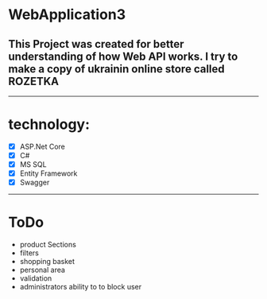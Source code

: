 # WebApplication3

## This Project was created for better understanding of how Web API works. I try to make a copy of ukrainin online store called ROZETKA
---



# technology:
- [x] ASP.Net Core
- [x] C#
- [x] MS SQL
- [x] Entity Framework
- [x] Swagger

---

# ToDo
- product Sections
- filters
- shopping basket
- personal area
- validation
- administrators ability to to block user
